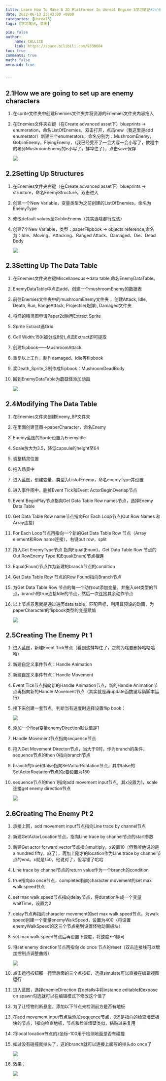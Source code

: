 ```yaml
---
title: Learn How To Make A 2D Platformer In Unreal Engine 5学习笔记#2小怪巡逻状态
date: 2022-06-13 23:43:00 +0800
categories: [Unreal5]
tags: [学习笔记, 蓝图]

pin: false
author: 
    name: CALL1CE
    link: https://space.bilibili.com/9330604
toc: true
comments: true
math: false
mermaid: true


---
```


## 2.1How we are going to set up are enemy characters

1. 在sprite文件夹中创建Enemies文件夹并将资源的Enemies文件夹内容拖入

2. 在Enemies文件夹右键（在Create advanced asset下）blueprints -> enumeration，命名ListOfEnemies，双击打开，点击new（我这里是add enumerator）新建三个enumerators，命名分别为：MushroomEnemy，GoblinEnemy，FlyingEnemy，（我已经受不了一会大写一会小写了，教程中的老师MushroomEnemy的e小写了，蚌埠住了），点击save保存
   
   ![](https://raw.githubusercontent.com/CALL1CE/ImgStage/main/202206122010203.jpg)

## 2.2Setting Up Structures

1. 在Enemies文件夹右键（在Create advanced asset下）blueprints -> structure，命名EnemyStructure，双击进入

2. 创建一个New Variable，变量类型为之前创建的ListOfEnemies，命名为EnemyType

3. 修改default values至GoblinEnemy（其实选啥都行应该）

4. 创建7个New Variable，类型：paperFlipbook -> objects reference,命名为：Idle、Moving、Attacking、Ranged Attack、Damaged、Die、Dead Body
   
   ![](https://raw.githubusercontent.com/CALL1CE/ImgStage/main/202206122022381.jpg)

## 2.3Setting Up The Data Table

1. 在Enemies文件夹右键Miscellaneous->data table,命名EnemyDataTable。

2. EnemyDataTable中点击add，创建一个mushroomEnemy的数据表

3. 前往Enemies文件夹中的mushroomEnemy文件夹 ，创建Attack, Idle, Death, Run, RangeAttack, Projectile(炮弹), Damaged文件夹

4. 将怪的精灵图申请Paper2d后再Extract Sprite

5. Sprite Extract选Grid

6. Cell Width:150(被分成8份),点击Extract即可提取

7. 创建flipbook——MushroomAttack

8. 重复以上工作，制作damaged、idle等flipbook

9. 奖Death_Sprite_3制作成flipbook：MushroomDeadBody

10. 回到EnemyDataTable为蘑菇怪添加动画
    
    ![](https://raw.githubusercontent.com/CALL1CE/ImgStage/main/202206132128307.jpg)

## 2.4Modifying The Data Table

1. 在Enemies文件夹创建Enemy_BP文件夹

2. 在里面创建蓝图->paperCharacter，命名Enemy

3. Enemy蓝图的Sprite设置为EnemyIdle

4. Scale放大为3.5，降低capsule的height至64

5. 调整精灵位置

6. 拖入场景中

7. 进入蓝图，创建变量，类型为ListofEnemy，命名enemyType并设置

8. 进入事件图中，删掉Event Tick和Event ActorBeginOverlap节点

9. Event BeginPlay节点指向Get Data Table Row names节点，选择Enemy Data Table

10. Get Data Table Row name节点指向For Each Loop节点(Out Row Names 和 Array连接)

11. For Each Loop节点再指向一个新的Get Data Table Row 节点（Array element和Row name连接），右键out row，split

12. 拖入Get EnemyType节点 指向Equal(Enum)，Get Data Table Row 节点的Out RowEnemy Type 和Equal(Enum)节点相连

13. Equal(Enum)节点作为新建的branch节点的condition

14. Get Data Table Row 节点的Row Found指向Branch节点

15. 为Get Data Table Row 节点的每一个动作out添加变量，并拖入set类型的节点，branch的true连接Idle的节点，然后一次连接其余动作节点

16. 以上节点意思就是通过遍历data table，匹配目标，利用其预设的动画，为paperCharacter的flipbook类型的变量赋值
    
    ![](https://raw.githubusercontent.com/CALL1CE/ImgStage/main/202206132222635.jpg)

## 2.5Creating The Enemy Pt 1

1. 进入蓝图，新建Event Tick节点（看到这蚌埠住了，之前为啥要删掉哈哈哈哈）

2. 新建自定义事件节点：Handle Animation

3. 新建自定义事件节点：Handle Movement

4. Event Tick节点指向新的Handle Animation节点，新的Handle Animation节点再指向新的Handle Movement节点（其实就是再update函数里写俩脚本运行）

5. 接下来创建一套节点，判断当有速度时选择设置flip book：
   
   ![](https://raw.githubusercontent.com/CALL1CE/ImgStage/main/202206132235883.jpg)

6. 添加一个float变量enemyDirection默认值是1

7. Handle Movement节点指向sequence节点

8. 拖入Get Movement Directon节点，当大于0时，作为branch的条件，sequence节点的then 0指向branch节点

9. branch的true和false指向SetActorRoatation节点，其中false的SetActorRoatation节点的z要设置为180

10. sequence节点的then 1指向add movement input节点，其x设置为1，scale连接get enemy direction节点
    
    ![](https://raw.githubusercontent.com/CALL1CE/ImgStage/main/202206132256947.jpg)

## 2.6Creating The Enemy Pt 2

1. 承接上回，add movement input节点指向Line trace by channel节点

2. 新建GetActorLocation节点，指向Line trace by channel节点的start参数

3. 新建Get actor forward vector节点指向multiply，x设置10（但我听他说的是 a hundred fifty，麻了），再加上刚才的location作为Line trace by channel节点的end。x就是150，他说对了，但写错了哈哈

4. Line trace by channel节点的return value作为一个branch的condition

5. true指向do once节点，completed指向character movement的set max walk speed节点

6. set max walk speed节点指向delay节点，将duration生成一个变量waitTime，设置为2

7. delay节点再指向character movement的set max walk speed节点，为walk speed创建一个变量enemyWalkSpeed，设置为400（将设置enemyWalkSpeed的这三个节点拖到设置怪物动画板块）

8. set max walk speed节点后再设置下速度，将速度*-1即可

9. 将set enemy direction节点再指向 do once 节点的reset（双击连接线可以增加控制点调整曲线）
   
   ![](https://raw.githubusercontent.com/CALL1CE/ImgStage/main/202206132320296.jpg)

10. 点击运行按钮那一行里后面的三个点按钮，选择simulate可以直接在编辑视图运行

11. 进入蓝图，选择enemieDirection 在details中将instance editable和expose on spawn勾选就可以在编辑模式下修改这个值了

12. 为了让怪物判断悬崖，添加以下节点来检测前方是否有地板

13. 在add movement input节点后添加sequence节点，0还是指向的检查墙壁板块的节点，1指向检查地板，节点和检查墙壁类似，粘贴过来复用

14. 将local location节点的z坐标-100用于检测地面是否有碰撞

15. 如过没有碰撞就掉头了，这的branch就可以连接上面写的掉头do once了
    
    ![](https://raw.githubusercontent.com/CALL1CE/ImgStage/main/202206132337016.jpg)

16. 效果：
    
    ![](https://raw.githubusercontent.com/CALL1CE/ImgStage/main/202206132340558.jpg)


